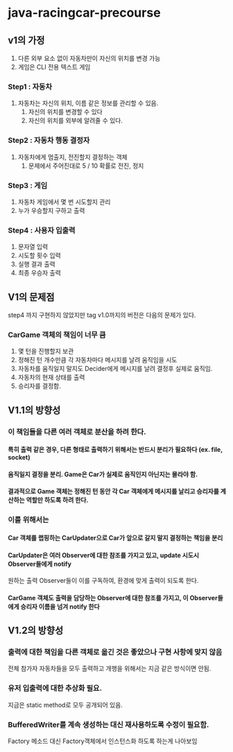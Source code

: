 # java-racingcar-precourse

## v1의 가정
1. 다른 외부 요소 없이 자동차만이 자신의 위치를 변경 가능
2. 게임은 CLI 전용 텍스트 게임

### Step1 : 자동차 
1. 자동차는 자신의 위치, 이름 같은 정보를 관리할 수 있음.
   1. 자신의 위치를 변경할 수 있다
   2. 자신의 위치를 외부에 알려줄 수 있다.

### Step2 : 자동차 행동 결정자
1. 자동차에게 멈출지, 전진할지 결정하는 객체
   1. 문제에서 주어진대로 5 / 10 확률로 전진, 정지

### Step3 : 게임
1. 자동차 게임에서 몇 번 시도할지 관리
2. 누가 우승할지 구하고 출력

### Step4 : 사용자 입출력
1. 문자열 입력
2. 시도할 횟수 입력
3. 실행 결과 출력
4. 최종 우승자 출력

## V1의 문제점
step4 까지 구현하지 않았지만 tag v1.0까지의 버전은 다음의 문제가 있다.

### CarGame 객체의 책임이 너무 큼
1. 몇 턴을 진행할지 보관
2. 정해진 턴 개수만큼 각 자동차마다 메시지를 날려 움직임을 시도
3. 자동차를 움직일지 말지도 Decider에게 메시지를 날려 결정후 실제로 움직임. 
4. 자동차의 현재 상태를 출력
5. 승리자를 결정함.

## V1.1의 방향성
### 이 책임들을 다른 여러 객체로 분산을 하려 한다.
#### 특히 출력 같은 경우, 다른 형태로 출력하기 위해서는 반드시 분리가 필요하다 (ex. file, socket)
#### 움직일지 결정을 분리. Game은 Car가 실제로 움직인지 아닌지는 몰라야 함.
#### 결과적으로 Game 객체는 정해진 턴 동안 각 Car 객체에게 메시지를 날리고 승리자를 계산하는 역할만 하도록 하려 한다.

### 이를 위해서는 
#### Car 객체를 랩핑하는 CarUpdater으로 Car가 앞으로 갈지 말지 결정하는 책임을 분리
#### CarUpdater은 여러 Observer에 대한 참조를 가지고 있고, update 시도시 Observer들에게 notify
원하는 출력 Observer들이 이를 구독하여, 환경에 맞게 출력이 되도록 한다.
#### CarGame 객체도 출력을 담당하는 Observer에 대한 참조를 가지고, 이 Observer들에게 승리자 이름을 넘겨 notify 한다

## V1.2의 방향성
### 출력에 대한 책임을 다른 객체로 옮긴 것은 좋았으나 구현 사항에 맞지 않음
전체 참가자 자동차들을 모두 출력하고 개행을 위해서는 지금 같은 방식이면 안됨.
### 유저 입출력에 대한 추상화 필요.
지금은 static method로 모두 공개되어 있음.
### BufferedWriter를 계속 생성하는 대신 재사용하도록 수정이 필요함.
Factory 메소드 대신 Factory객체에서 인스턴스화 하도록 하는게 나아보임